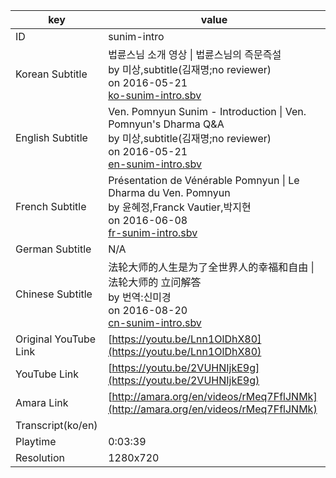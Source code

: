 |  key  |  value  |
|-------|---------|
| ID            | sunim-intro |
| Korean Subtitle | 법륜스님 소개 영상 \| 법륜스님의 즉문즉설<br>by 미상,subtitle(김재명;no reviewer)<br>on 2016-05-21<br>[ko-sunim-intro.sbv](https://github.com/jungtosociety/dharma-qna/raw/master/sub/sunim-intro/ko-sunim-intro.sbv)<br>|
| English Subtitle | Ven. Pomnyun Sunim - Introduction \| Ven. Pomnyun's Dharma Q&A<br>by 미상,subtitle(김재명;no reviewer)<br>on 2016-05-21<br>[en-sunim-intro.sbv](https://github.com/jungtosociety/dharma-qna/raw/master/sub/sunim-intro/en-sunim-intro.sbv)<br>|
| French Subtitle | Présentation de Vénérable Pomnyun \| Le Dharma du Ven. Pomnyun<br>by 윤혜정,Franck Vautier,박지현<br>on 2016-06-08<br>[fr-sunim-intro.sbv](https://github.com/jungtosociety/dharma-qna/raw/master/sub/sunim-intro/fr-sunim-intro.sbv)<br>|
| German Subtitle | N/A |
| Chinese Subtitle | 法轮大师的人生是为了全世界人的幸福和自由 \| 法轮大师的 立问解答<br>by 번역:신미경<br>on 2016-08-20<br>[cn-sunim-intro.sbv](https://github.com/jungtosociety/dharma-qna/raw/master/sub/sunim-intro/cn-sunim-intro.sbv)<br>|
| Original YouTube Link  | [https://youtu.be/Lnn1OlDhX80](https://youtu.be/Lnn1OlDhX80) |
| YouTube Link  | [https://youtu.be/2VUHNIjkE9g](https://youtu.be/2VUHNIjkE9g) |
| Amara Link    | [http://amara.org/en/videos/rMeq7FflJNMk](http://amara.org/en/videos/rMeq7FflJNMk) |
| Transcript(ko/en) |  |
| Playtime | 0:03:39 |
| Resolution | 1280x720|
